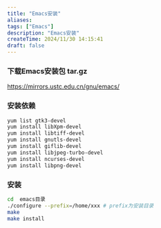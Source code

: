 ```yaml
---
title: "Emacs安装"
aliases: 
tags: ["Emacs"]
description: "Emacs安装"
createTime: 2024/11/30 14:15:41
draft: false
---
```



### 下载Emacs安装包 tar.gz
https://mirrors.ustc.edu.cn/gnu/emacs/
### 安装依赖

```sh
yum list gtk3-devel
yum install libXpm-devel
yum install libtiff-devel
yum install gnutls-devel
yum install giflib-devel 
yum install libjpeg-turbo-devel
yum install ncurses-devel
yum install libpng-devel
```
### 安装

```sh
cd  emacs目录
./configure --prefix=/home/xxx # prefix为安装目录
make
make install
```